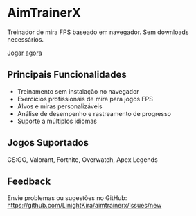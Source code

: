 # AimTrainerX

Treinador de mira FPS baseado em navegador. Sem downloads necessários.

[Jogar agora](https://aimtrainerx.com)

## Principais Funcionalidades

- Treinamento sem instalação no navegador
- Exercícios profissionais de mira para jogos FPS
- Alvos e miras personalizáveis
- Análise de desempenho e rastreamento de progresso
- Suporte a múltiplos idiomas

## Jogos Suportados

CS:GO, Valorant, Fortnite, Overwatch, Apex Legends

## Feedback

Envie problemas ou sugestões no GitHub:
https://github.com/LinightKira/aimtrainerx/issues/new